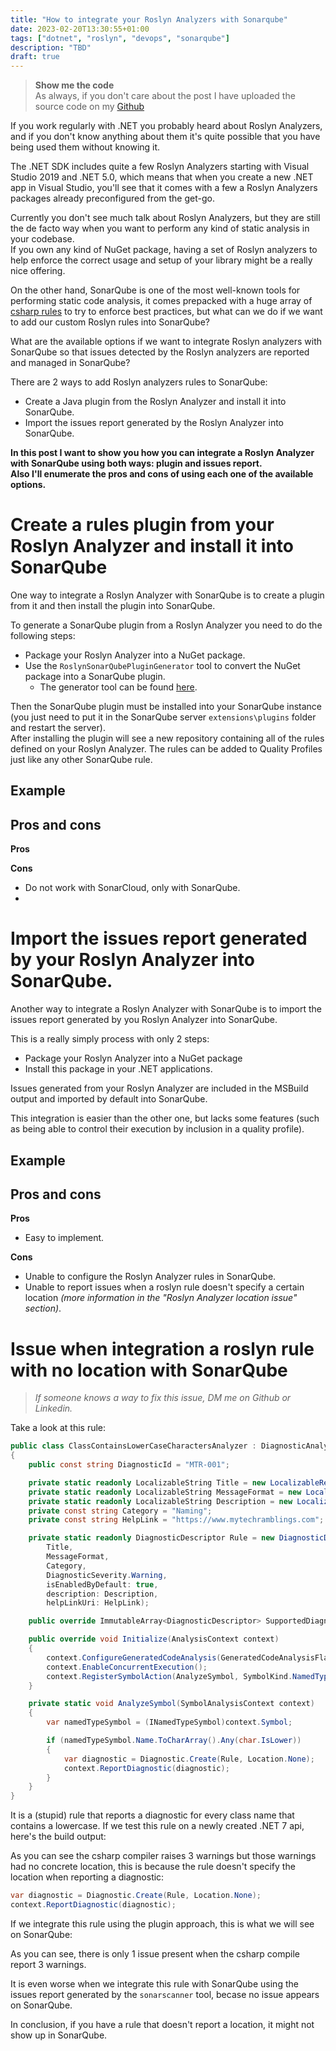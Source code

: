 ```yaml
---
title: "How to integrate your Roslyn Analyzers with Sonarqube"
date: 2023-02-20T13:30:55+01:00
tags: ["dotnet", "roslyn", "devops", "sonarqube"]
description: "TBD"
draft: true
---
```


> **Show me the code**   
> As always, if you don't care about the post I have uploaded the source code on my [Github](https://github.com/karlospn/how-to-integrate-roslyn-analyzers-with-sonarqube)

If you work regularly with .NET you probably heard about Roslyn Analyzers, and if you don't know anything about them it's quite possible that you have being used them without knowing it.

The .NET SDK includes quite a few Roslyn Analyzers starting with Visual Studio 2019 and .NET 5.0, which means that when you create a new .NET app in Visual Studio, you'll see that it comes with a few a Roslyn Analyzers packages already preconfigured from the get-go.

<add-img>

Currently you don't see much talk about Roslyn Analyzers, but they are still the de facto way when you want to perform any kind of static analysis in your codebase.   
If you own any kind of NuGet package, having a set of Roslyn analyzers to help enforce the correct usage and setup of your library might be a really nice offering.

On the other hand, SonarQube is one of the most well-known tools for performing static code analysis, it comes prepacked with a huge array of [csharp rules](https://rules.sonarsource.com/csharp) to try to enforce best practices, but what can we do if we want to add our custom Roslyn rules into SonarQube?    

What are the available options if we want to integrate Roslyn analyzers with SonarQube so that issues detected by the Roslyn analyzers are reported and managed in SonarQube?

There are 2 ways to add Roslyn analyzers rules to SonarQube:

- Create a Java plugin from the Roslyn Analyzer and install it into SonarQube.
- Import the issues report generated by the Roslyn Analyzer into SonarQube.

**In this post I want to show you how you can integrate a Roslyn Analyzer with SonarQube using both ways: plugin and issues report.**   
**Also I'll enumerate the pros and cons of using each one of the available options.**


# **Create a rules plugin from your Roslyn Analyzer and install it into SonarQube**

One way to integrate a Roslyn Analyzer with SonarQube is to create a plugin from it and then install the plugin into SonarQube.

To generate a SonarQube plugin from a Roslyn Analyzer you need to do the following steps:
- Package your Roslyn Analyzer into a NuGet package.
- Use the ``RoslynSonarQubePluginGenerator`` tool to convert the NuGet package into a SonarQube plugin. 
    - The generator tool can be found [here](https://github.com/SonarSource/sonarqube-roslyn-sdk).

Then the SonarQube plugin must be installed into your SonarQube instance (you just need to put it in the SonarQube server ``extensions\plugins`` folder and restart the server).   
After installing the plugin will see a new repository containing all of the rules defined on your Roslyn Analyzer. The rules can be added to Quality Profiles just like any other SonarQube rule.

## **Example**




## **Pros and cons**

**Pros**


**Cons**
- Do not work with SonarCloud, only with SonarQube. 
- 

# **Import the issues report generated by your Roslyn Analyzer into SonarQube.**

Another way to integrate a Roslyn Analyzer with SonarQube is to import the issues report generated by you Roslyn Analyzer into SonarQube.   

This is a really simply process with only 2 steps:
- Package your Roslyn Analyzer into a NuGet package
- Install this package in your .NET applications.

Issues generated from your Roslyn Analyzer are included in the MSBuild output and imported by default into SonarQube.

This integration is easier than the other one, but lacks some features (such as being able to control their execution by inclusion in a quality profile).

## **Example**

## **Pros and cons**

**Pros**
- Easy to implement.

**Cons**
- Unable to configure the Roslyn Analyzer rules in SonarQube.
- Unable to report issues when a roslyn rule doesn't specify a certain location _(more information in the "Roslyn Analyzer location issue" section)_.

# **Issue when integration a roslyn rule with no location with SonarQube**

> _If someone knows a way to fix this issue, DM me on Github or Linkedin._

Take a look at this rule:

```csharp
public class ClassContainsLowerCaseCharactersAnalyzer : DiagnosticAnalyzer
{
    public const string DiagnosticId = "MTR-001";

    private static readonly LocalizableString Title = new LocalizableResourceString(nameof(Resources.AnalyzerTitle), Resources.ResourceManager, typeof(Resources));
    private static readonly LocalizableString MessageFormat = new LocalizableResourceString(nameof(Resources.AnalyzerMessageFormat), Resources.ResourceManager, typeof(Resources));
    private static readonly LocalizableString Description = new LocalizableResourceString(nameof(Resources.AnalyzerDescription), Resources.ResourceManager, typeof(Resources));
    private const string Category = "Naming";
    private const string HelpLink = "https://www.mytechramblings.com";

    private static readonly DiagnosticDescriptor Rule = new DiagnosticDescriptor(DiagnosticId, 
        Title, 
        MessageFormat, 
        Category, 
        DiagnosticSeverity.Warning, 
        isEnabledByDefault: true, 
        description: Description,
        helpLinkUri: HelpLink);

    public override ImmutableArray<DiagnosticDescriptor> SupportedDiagnostics => ImmutableArray.Create(Rule);

    public override void Initialize(AnalysisContext context)
    {
        context.ConfigureGeneratedCodeAnalysis(GeneratedCodeAnalysisFlags.None);
        context.EnableConcurrentExecution();
        context.RegisterSymbolAction(AnalyzeSymbol, SymbolKind.NamedType);
    }

    private static void AnalyzeSymbol(SymbolAnalysisContext context)
    {
        var namedTypeSymbol = (INamedTypeSymbol)context.Symbol;

        if (namedTypeSymbol.Name.ToCharArray().Any(char.IsLower))
        {
            var diagnostic = Diagnostic.Create(Rule, Location.None);
            context.ReportDiagnostic(diagnostic);
        }
    }
}
```

It is a (stupid) rule that reports a diagnostic for every class name that contains a lowercase. If we test this rule on a newly created .NET 7 api, here's the build output:

<add-img>

As you can see the csharp compiler raises 3 warnings but those warnings had no concrete location, this is because the rule doesn't specify the location when reporting a diagnostic:

```csharp
var diagnostic = Diagnostic.Create(Rule, Location.None);
context.ReportDiagnostic(diagnostic);
```

If we integrate this rule using the plugin approach, this is what we will see on SonarQube:

<add-img>

As you can see, there is only 1 issue present when the csharp compile report 3 warnings.

It is even worse when we integrate this rule with SonarQube using the issues report generated by the ``sonarscanner`` tool, becase no issue appears on SonarQube.

<add-img>

In conclusion, if you have a rule that doesn't report a location, it might not show up in SonarQube.
